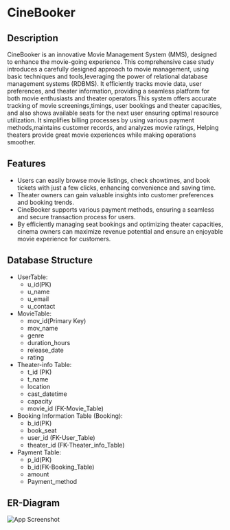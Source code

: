 
# CineBooker



## Description

CineBooker is an innovative Movie Management System (MMS), designed to enhance the movie-going experience. This comprehensive case study introduces a carefully designed approach to movie management, using basic techniques and tools,leveraging the power of relational database management systems (RDBMS). It efficiently tracks movie data, user preferences, and theater information, providing a seamless platform for both movie enthusiasts and theater operators.This system offers accurate tracking of movie screenings,timings, user bookings and theater capacities, and also shows available seats for the next user ensuring optimal resource utilization. It simplifies billing processes by using various payment methods,maintains customer records, and analyzes movie ratings, Helping theaters provide great movie experiences while making operations smoother.
## Features

- Users can easily browse movie listings, check showtimes, and book tickets with just a few clicks, enhancing convenience and saving time.
- Theater owners can gain valuable insights into customer preferences and booking trends.
- CineBooker supports various payment methods, ensuring a seamless and secure transaction process for users.
- By efficiently managing seat bookings and optimizing theater capacities, cinema owners can maximize revenue potential and ensure an enjoyable movie experience for customers.


## Database Structure

- UserTable:
    - u_id(PK)
    - u_name
    - u_email
    - u_contact
- MovieTable:
    - mov_id(Primary Key)
    - mov_name
    - genre
    - duration_hours
    - release_date
    - rating
- Theater-info Table:
    - t_id (PK)
    - t_name
    - location
    - cast_datetime
    - capacity
    - movie_id (FK-Movie_Table)
- Booking Information Table (Booking):
    - b_id(PK)
    - book_seat
    - user_id (FK-User_Table)
    - theater_id (FK-Theater_info_Table)
- Payment Table:
    - p_id(PK)
    - b_id(FK-Booking_Table)
    - amount
    - Payment_method

## ER-Diagram

![App Screenshot](https://github.com/sanketkambli04082001/CineBooker_SQL/assets/99606067/74a87477-08bd-4204-ba33-63090226c9cb)
